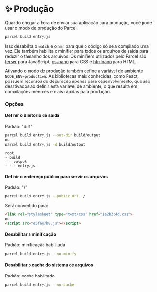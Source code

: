 # ✨ Produção

Quando chegar a hora de enviar sua aplicação para produção, você pode usar o modo de produção do Parcel.

```bash
parcel build entry.js
```

Isso desabilita o `watch` e o `hmr` para que o código só seja compilado uma vez. Ele também habilita o minifier para todos os arquivos de saída para reduzir o tamanho dos arquivos. Os minifiers utilizados pelo Parcel são [terser](https://github.com/fabiosantoscode/terser) para JavaScript, [cssnano](http://cssnano.co) para CSS e [htmlnano](https://github.com/posthtml/htmlnano) para HTML.

Ativando o modo de produção também define a variável de ambiente `NODE_ENV=production`. As bibliotecas mais conhecidas, como React, possuem recursos de depuração apenas para desenvolvimento, que são desativados ao definir esta variável de ambiente, o que resulta em compilações menores e mais rápidas para produção.

### Opções

#### Definir o diretório de saída

Padrão: "dist"

```bash
parcel build entry.js --out-dir build/output
ou
parcel build entry.js -d build/output
```

```base
root
- build
- - output
- - - entry.js
```

#### Definir o endereço público para servir os arquivos

Padrão: "/"

```bash
parcel build entry.js --public-url ./
```

Será convertido para:

```html
<link rel="stylesheet" type="text/css" href="1a2b3c4d.css">
ou
<script src="e5f6g7h8.js"></script>
```

#### Desabilitar a minificação

Padrão: minificação habilitada

```bash
parcel build entry.js --no-minify
```

#### Desabilitar o cache do sistema de arquivos

Padrão: cache habilitado

```bash
parcel build entry.js --no-cache
```
